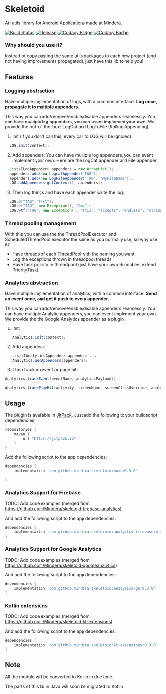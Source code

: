 # Skeletoid
An utils library for Android Applications made at Mindera.

[![Build Status](https://travis-ci.org/Mindera/skeletoid.svg)](https://travis-ci.org/Mindera/skeletoid)
[![Release](https://jitpack.io/v/mindera/skeletoid.svg)](https://jitpack.io/#mindera/skeletoid)
[![Codacy Badge](https://api.codacy.com/project/badge/Grade/86fd0ce3d3314d4f93999f98dbd96f26)](https://www.codacy.com/app/Skeletoid/skeletoid?utm_source=github.com&amp;utm_medium=referral&amp;utm_content=Mindera/skeletoid&amp;utm_campaign=Badge_Grade)
[![Codacy Badge](https://api.codacy.com/project/badge/Coverage/86fd0ce3d3314d4f93999f98dbd96f26)](https://www.codacy.com/app/Skeletoid/skeletoid?utm_source=github.com&utm_medium=referral&utm_content=Mindera/skeletoid&utm_campaign=Badge_Coverage)

### Why should you use it?
Instead of copy pasting the same utils packages to each new project (and not having improvements propagated), just have this lib to help you! 


## Features

### Logging abstraction
Have multiple implementation of logs, with a common interface. **Log once, propagate it to multiple appenders.** 

This way you can add/remove/enable/disable appenders seamlessly.
You can have multiple log appenders, you can event implement your own. We provide the out-of-the-box: LogCat and LogToFile (Rolling Appending)

1. Init (if you don't call this, every call to LOG will be ignored):

  ```java  
    LOG.init(context);
  ```

2. Add appenders:
    You can have multiple log appenders, you can event implement your own.
      Here are the LogCat appender and File appender.

  ```java
    List<ILogAppender> appenders = new ArrayList();
    appenders.add(new LogcatAppender("TAG")); 
    appenders.add(new LogFileAppender("TAG", "MyFileName"));
    LOG.addAppenders(getContext(), appenders);
  ```

3. Then log things and have each appender write the log:

 ```java
   LOG.d("TAG","Text");
   LOG.e("TAG", new Exception(), "Omg");
   LOG.wtf("TAG", new Exception(), "This", "accepts", "endless", "strings");
 ```

### Thread pooling management
With this you can use the the ThreadPoolExecutor and ScheduledThreadPool executor the same as you normally use, so why use it?
- Have threads of each ThreadPool with the naming you want
- Log the exceptions thrown in threadpool threads
- Have task priority in threadpool (just have your own Runnables extend PriorityTask)


### Analytics abstraction
Have multiple implementation of analytics, with a common interface. **Send an event once, and get it push to every appender.** 

This way you can add/remove/enable/disable appenders seamlessly.
You can have multiple Analytic appenders, you can event implement your own. We provide the the Google Analytics appender as a plugin. 

1. Init:

    ```java  
    Analytics.init(context);
    ```

2. Add appenders:
    

    ```java
    List<IAnalyticsAppender> appenders ...
    Analytics.addAppenders(appenders);
    ```
    
3. Then track an event or page hit:

```java
Analytics.trackEvent(eventName, analyticsPayload);
   ```

   ```java
   Analytics.trackPageHit(activity, screenName, screenClassOverride, analyticsPayload);
   ```

## Usage

The plugin is available in [JitPack](https://jitpack.io/). Just add the following to your buildscript dependencies:

```groovy
repositories {
    maven {
        url "https://jitpack.io"
    }
}

```

Add the following script to the app dependencies:

```groovy
dependencies {
    implementation 'com.github.mindera.skeletoid:base:0.3.0'
    
}
```

### Analytics Support for Firebase 

TODO: Add code examples (merged from https://github.com/Mindera/skeletoid-firebase-analytics)

And add the following script to the app dependencies:

```groovy
dependencies {
    implementation 'com.github.mindera.skeletoid:analytics-firebase:0.3.0'
}
```


### Analytics Support for Google Analytics 

TODO: Add code examples (merged from https://github.com/Mindera/skeletoid-googleanalytics)

And add the following script to the app dependencies:

```groovy
dependencies {
    implementation 'com.github.mindera.skeletoid:analytics-ga:0.3.0'
}
```


### Kotlin extensions 

TODO: Add code examples (merged from https://github.com/Mindera/skeletoid-kt-extensions)

And add the following script to the app dependencies:

```groovy
dependencies {
    implementation 'com.github.mindera.skeletoid:kt-extensions:0.3.0'
}
```


## Note

All the module will be converted to Kotlin in due time.

The parts of this lib in Java will soon be migrated to Kotlin

